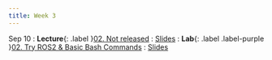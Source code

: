 ```yaml
---
title: Week 3
---
```


Sep 10
: **Lecture**{: .label }[02. Not released](#)
  : [Slides](#)
: **Lab**{: .label .label-purple }[02. Try ROS2 & Basic Bash Commands](#) 
  : [Slides](https://rpai-lab.github.io/EE211/assets/slides/lab/EE211-24Fall-Lab2.pdf)
